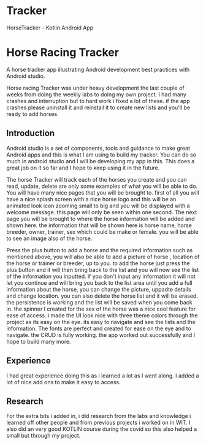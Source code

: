 # Tracker
HorseTracker - Kotlin Android App

Horse Racing Tracker
=================

A horse tracker app illustrating Android development best practices with Android studio.


Horse racing Tracker was under heavy development the last couple of weeks from doing the
weekly labs to doing my own project. I had many crashes and interruption but to hard work i fixed a lot of these.
if the app crashes please uninstall it and reinstall it to create new lists and you'll be ready to add horses.

Introduction
------------

Android studio is a set of components, tools and guidance to make great Android apps and this is what I am using to build my tracker. You 
can do so much in android studio and I will be developing my app in this. This does a great job on it so far and I hope to keep using it in the future.


The horse Tracker will track each of the horses you create and you can read, update, delete are only some examples of what you will be able to do.  
You will have many nice pages that you will be brought to. first of all you will have a nice splash screen with a  nice horse logo and this will be an 
animated look icon zooming small to big and you will be displayed with a welcome message. this page will only be seen within one second.
The next page you will be brought to where the horse information will be added and shown here. the information that will be shown here is 
horse name, horse breeder, owner, trainer, sex which could be make or female. you will be able to see an image also of the horse. 

Press the plus button to add a horse and the required information such as mentioned above, you will also be able to add a picture of horse , 
location of the horse or trainer or breeder, up to you. to add the horse just press the plus button and it will then bring back to the list and you will now see the list of the information you inputted. if you don't input any information it will not let you continue and will bring you back to the list area until you add a full 
information about the horse, you can change the picture, uppadte details and change location. you can also delete the horse list and it will be erased. the persistence is working 
and the list will be saved when you come back in.
the spinner I created for the sex of the horse was a nice cool feature for ease of access. i made the UI look nice with  three theme colors through the project as its easy on the eye. 
its easy to navigate and see the lists and the information. The fonts are perfect and created for ease on the eye and to navigate. the CRUD is fully working. the app worked out successfully and I hope to build many more.

Experience 
---------------
I had great experience doing this as i learned a lot as I went along. I added a lot of nice add ons to make it easy to access.

Research
-----------
For the extra bits i added in, i did research from the labs and knowledge i learned off other people and from previous projects i worked on in WIT. 
I also did an very good KOTLIN course during the covid so this also helped a small but through my project. 
